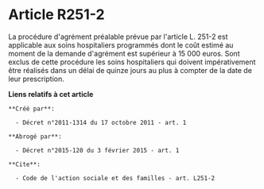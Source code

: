 # Article R251-2

La procédure d'agrément préalable prévue par l'article L. 251-2 est applicable aux soins hospitaliers programmés dont le coût
estimé au moment de la demande d'agrément est supérieur à 15 000 euros. Sont exclus de cette procédure les soins hospitaliers
qui doivent impérativement être réalisés dans un délai de quinze jours au plus à compter de la date de leur prescription.

**Liens relatifs à cet article**

	**Créé par**:

	  - Décret n°2011-1314 du 17 octobre 2011 - art. 1

	**Abrogé par**:

	  - Décret n°2015-120 du 3 février 2015 - art. 1

	**Cite**:

	  - Code de l'action sociale et des familles - art. L251-2
